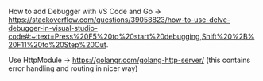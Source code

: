 How to add Debugger with VS Code and Go -> https://stackoverflow.com/questions/39058823/how-to-use-delve-debugger-in-visual-studio-code#:~:text=Press%20F5%20to%20start%20debugging,Shift%20%2B%20F11%20to%20Step%20Out.

Use HttpModule -> https://golangr.com/golang-http-server/ (this contains error handling and routing in nicer way)